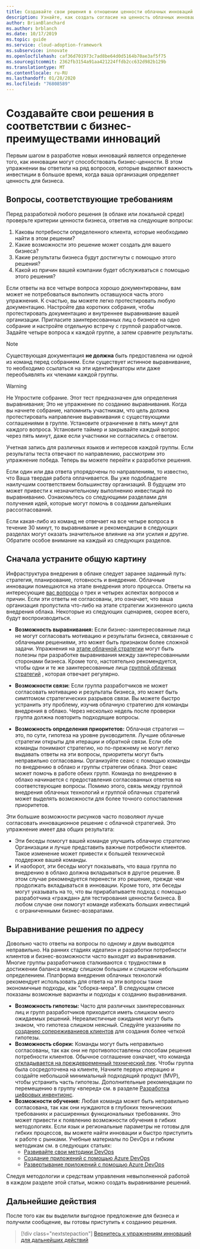 ```yaml
---
title: Создавайте свои решения в отношении ценности облачных инноваций в сфере бизнеса
description: Узнайте, как создать согласие на ценность облачных инноваций в сфере бизнеса.
author: BrianBlanchard
ms.author: brblanch
ms.date: 10/17/2019
ms.topic: guide
ms.service: cloud-adoption-framework
ms.subservice: innovate
ms.openlocfilehash: caf36d701973c7ad8be64d0d5164b70ae3af5f75
ms.sourcegitcommit: 2362fb3154a91aa421224ffdb2cc632d982b129b
ms.translationtype: MT
ms.contentlocale: ru-RU
ms.lasthandoff: 01/28/2020
ms.locfileid: "76808589"
---
```

# <a name="build-consensus-on-the-business-value-of-innovation"></a>Создавайте свои решения в соответствии с бизнес-преимуществами инноваций

Первым шагом в разработке новых инноваций является определение того, как инновации могут способствовать бизнес-ценности. В этом упражнении вы ответили на ряд вопросов, которые выделяют важность инвестиции в большое время, когда ваша организация определяет ценность для бизнеса.

## <a name="qualifying-questions"></a>Вопросы, соответствующие требованиям

Перед разработкой любого решения (в облаке или локальной среде) проверьте критерии ценности бизнеса, ответив на следующие вопросы:

1. Каковы потребности определенного клиента, которые необходимо найти в этом решении?
1. Какие возможности это решение может создать для вашего бизнеса?
1. Какие результаты бизнеса будут достигнуты с помощью этого решения?
1. Какой из причин вашей компании будет обслуживаться с помощью этого решения?

Если ответы на все четыре вопроса хорошо документированы, вам может не потребоваться выполнить оставшуюся часть этого упражнения. К счастью, вы можете легко протестировать любую документацию. Настройте два коротких собрания, чтобы протестировать документацию и внутреннее выравнивание вашей организации. Пригласите заинтересованных лиц о бизнесе на одно собрание и настройте отдельную встречу с группой разработчиков. Задайте четыре вопроса к каждой группе, а затем сравните результаты.

> [!NOTE]
> Существующая документация **не должна** быть предоставлена ни одной из команд перед собранием. Если существует истинное выравнивание, то необходимо ссылаться на эти идентификаторы или даже переобъявлять их членами каждой группы.

<!-- -->

> [!WARNING]
> Не Упростите собрание. Этот тест предназначен для определения выравнивания; Это не упражнение по созданию выравнивания. Когда вы начнете собрание, напомнить участникам, что цель должна протестировать направление выравнивания с существующими соглашениями в группе. Установите ограничение в пять минут для каждого вопроса. Установите таймер и закрывайте каждый вопрос через пять минут, даже если участники не согласились с ответом.

Учетная запись для различных языков и интересов каждой группы. Если результаты теста отвечают по направлению, рассмотрим это упражнение победа. Теперь вы можете перейти к разработке решения.

Если один или два ответа упорядочены по направлениям, то известно, что Ваша твердая работа оплачивается. Вы уже подобладаете наилучшим соответствием большинству организаций. В будущем это может привести к незначительному выполнению инвестиций по выравниванию. Ознакомьтесь со следующими разделами для получения идей, которые могут помочь в создании дальнейших рассогласований.

Если какая-либо из команд не отвечает на все четыре вопроса в течение 30 минут, то выравнивание и рекомендации в следующих разделах могут оказать значительное влияние на эти усилия и другие. Обратите особое внимание на каждый из следующих разделов.

## <a name="address-the-big-picture-first"></a>Сначала устраните общую картину

Инфраструктура внедрения в облаке следует заранее заданный путь: стратегия, планирование, готовность и внедрение. Облачные инновации помещаются на этапе внедрения этого процесса. Ответы на интересующие [вас вопросы](#qualifying-questions) о трех и четырех аспектах вопросов и причин. Если эти ответы не согласованы, это означает, что ваша организация пропустила что-либо на этапе стратегии жизненного цикла внедрения облака. Некоторые из следующих сценариев, скорее всего, будут воспроизводиться.

- **Возможность выравнивания:** Если бизнес-заинтересованные лица не могут согласовать мотивацию и результаты бизнеса, связанные с облачными решениями, это может быть признаком более сложной задачи. Упражнения на [этапе облачной стратегии](../strategy/index.md) могут быть полезны при разработке выравнивания между заинтересованными сторонами бизнеса. Кроме того, настоятельно рекомендуется, чтобы одни и те же заинтересованные лица [группой облачных стратегий](../organize/cloud-strategy.md) , которая отвечает регулярно.

- **Возможности связи:** Если группа разработчиков не может согласовать мотивацию и результаты бизнеса, это может быть симптомом стратегических разрывов связи. Вы можете быстро устранить эту проблему, изучив облачную стратегию для команды внедрения в облако. Через несколько недель после проверки группа должна повторить подходящие вопросы.

- **Возможность определения приоритетов:** Облачная стратегия — это, по сути, гипотеза на уровне руководителя. Лучшие облачные стратегии открыты для итерации и обратной связи. Если обе команды понимают стратегию, но по-прежнему не могут легко выдавать ответы на эти вопросы, приоритеты могут быть неправильно согласованы. Организуйте сеанс с помощью команды по внедрению в облако и группы стратегии облака. Этот сеанс может помочь в работе обеих групп. Команда по внедрению в облако начинается с предоставления согласованных ответов на соответствующие вопросы. Помимо этого, связь между группой внедрения облачных технологий и группой облачных стратегий может выделять возможности для более точного сопоставления приоритетов.

Эти большие возможности рисунков часто позволяют лучше согласовать инновационное решение с облачной стратегией. Это упражнение имеет два общих результата:

- Эти беседы помогут вашей команде улучшить облачную стратегию Организации и лучше представить важные потребности клиентов. Такое изменение может привести к большей технической поддержке вашей команды.
- И наоборот, эти беседы могут показывать, что ваша группа по внедрению в облако должна вкладываться в другое решение. В этом случае рекомендуется перенести это решение, прежде чем продолжать вкладываться в инновации. Кроме того, эти беседы могут указывать на то, что вы прирабатываете подход с помощью разработчика «граждан» для тестирования ценности бизнеса. В любом случае они помогут команде избежать больших инвестиций с ограниченными бизнес-возвратами.

## <a name="address-solution-alignment"></a>Выравнивание решения по адресу

Довольно часто ответы на вопросы по одному и двум выводятся неправильно. На ранних стадиях идеатион и разработки потребности клиентов и бизнес-возможности часто выходят из выравнивания. Многие группы разработчиков сталкиваются с трудностями в достижении баланса между слишком большим и слишком небольшим определением. Платформа внедрения облачных технологий рекомендует использовать для ответа на эти вопросы такие экономичные подходы, как "сборка-мера". В следующем списке показаны возможные варианты и подходы к созданию выравнивания.

- **Возможность гипотезы:** Часто для различных заинтересованных лиц и групп разработчиков приходится иметь слишком много ожидаемых решений. Нереалистичные ожидания могут быть знаком, что гипотеза слишком неясный. Следуйте указаниям по [созданию сопереживаниеов клиентов](./considerations/build.md) для создания более четкой гипотезы.
- **Возможность сборки:** Команды могут быть неправильно согласованы, так как они не противопоставлены способам решения потребности клиентов. Обычное соглашение означает, что команда [откладывается на преждевременный технический пик](./considerations/build.md#reduce-complexity-and-delay-technical-spikes). Чтобы группа была сосредоточена на клиенте, Начните первую итерацию и создайте небольшой минимальный подходящий продукт (MVP), чтобы устранить часть гипотезы. Дополнительные рекомендации по перемещению в группу «вперед» см. в разделе [Разработка цифровых инвентионс](./considerations/invention.md).
- **Возможности обучения:** Любая команда может быть неправильно согласована, так как они нуждаются в глубоких технических требованиях и расширенных функциональных требованиях. Это может привести к появлению возможности обучения в гибких методологиях. Если язык и региональные параметры не готовы для гибких процессов, вы можете найти инновации и быстро приступить к работе с рынками.  Учебные материалы по DevOps и гибким методикам см. в следующих статьях:
  - [Развивайте свои методики DevOps](https://docs.microsoft.com/learn/paths/evolve-your-devops-practices)
  - [Создание приложений с помощью Azure DevOps](https://docs.microsoft.com/learn/paths/build-applications-with-azure-devops)
  - [Развертывание приложений с помощью Azure DevOps](https://docs.microsoft.com/learn/paths/deploy-applications-with-azure-devops)

Следуя методологии и средствам управления невыполненной работой в каждом разделе этой статьи, можно создать выравнивание решений.

## <a name="next-steps"></a>Дальнейшие действия

После того как вы выделили выгодное предложение для бизнеса и получили сообщение, вы готовы приступить к созданию решения.

> [!div class="nextstepaction"]
> [Вернитесь к упражнениям инноваций для дальнейших действий](./index.md)
